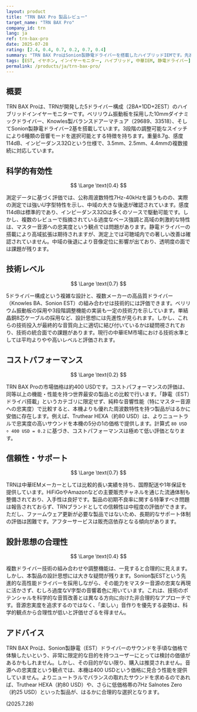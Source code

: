 ```yaml
---
layout: product
title: "TRN BAX Pro 製品レビュー"
target_name: "TRN BAX Pro"
company_id: trn
lang: ja
ref: trn-bax-pro
date: 2025-07-28
rating: [2.4, 0.4, 0.7, 0.2, 0.7, 0.4]
summary: "TRN BAX ProはSonion製静電ドライバーを搭載したハイブリッドIEMです。先進技術を採用しているものの、音源忠実度よりV字型のサウンドを優先したチューニングとなっており、測定性能に基づけばコストパフォーマンスは限定的です。"
tags: [EST, イヤホン, インイヤーモニター, ハイブリッド, 中華IEM, 静電ドライバー]
permalink: /products/ja/trn-bax-pro/
---
```

## 概要

TRN BAX Proは、TRNが開発した5ドライバー構成（2BA+1DD+2EST）のハイブリッドインイヤーモニターです。ベリリウム振動板を採用した10mmダイナミックドライバー、Knowles製バランスドアーマチュア（29689、33518）、そしてSonion製静電ドライバー2基を搭載しています。3段階の調整可能なスイッチにより6種類の音響モードを選択可能とする特徴を持ちます。重量8.7g、感度114dB、インピーダンス32Ωという仕様で、3.5mm、2.5mm、4.4mmの複数接続に対応しています。

## 科学的有効性

$$ \Large \text{0.4} $$

測定データに基づく評価では、公称周波数特性7Hz-40kHzを謳うものの、実際の測定では強いU字型特性を示し、中域の大きな後退が確認されています。感度114dBは標準的であり、インピーダンス32Ωは多くのソースで駆動可能です。しかし、複数のレビューで指摘されている過度なベース強調と高域の刺激的な特性は、マスター音源への忠実度という観点では問題があります。静電ドライバーの搭載により高域拡張は期待されますが、測定上では可聴域内での著しい改善は確認されていません。中域の後退により音像定位に影響が出ており、透明度の面では課題が残ります。

## 技術レベル

$$ \Large \text{0.7} $$

5ドライバー構成という複雑な設計と、複数メーカーの高品質ドライバー（Knowles BA、Sonion EST）の組み合わせは技術的には評価できます。ベリリウム振動板の採用や3段階調整機能の実装も一定の技術力を示しています。単結晶銅8芯ケーブルの採用など、設計思想には先進性が見られます。しかし、これらの技術投入が最終的な音質向上に適切に結び付いているかは疑問視されており、技術の統合面での課題があります。現行の中華IEM市場における技術水準としては平均よりやや高いレベルと評価されます。

## コストパフォーマンス

$$ \Large \text{0.2} $$

TRN BAX Proの市場価格は約400 USDです。コストパフォーマンスの評価は、同等以上の機能・性能を持つ世界最安の製品との比較で行います。「静電（EST）ドライバ搭載」というカテゴリに限定せず、純粋な音響性能（特にマスター音源への忠実度）で比較すると、本機よりも優れた周波数特性を持つ製品がはるかに安価に存在します。例えば、Truthear HEXA（約80 USD）は、よりニュートラルで忠実度の高いサウンドを本機の5分の1の価格で提供します。計算式 `80 USD ÷ 400 USD = 0.2` に基づき、コストパフォーマンスは極めて低い評価となります。

## 信頼性・サポート

$$ \Large \text{0.7} $$

TRNは中華IEMメーカーとしては比較的長い実績を持ち、国際配送や1年保証を提供しています。HiFiGoやAmazonなどの主要販売チャネルを通じた流通体制も整備されており、入手性は良好です。製品の初期不良率に関する特筆すべき問題は報告されておらず、TRNブランドとしての信頼性は中程度の評価ができます。ただし、ファームウェア更新が必要な製品ではないため、長期的なサポート体制の評価は困難です。アフターサービスは販売店依存となる傾向があります。

## 設計思想の合理性

$$ \Large \text{0.4} $$

複数ドライバー技術の組み合わせや調整機能は、一見すると合理的に見えます。しかし、本製品の設計思想には大きな疑問が残ります。Sonion製ESTという先進的な高性能ドライバーを採用しながら、その能力をマスター音源の忠実な再現に活かさず、むしろ過度なV字型の音響着色に用いています。これは、技術のポテンシャルを科学的な音質改善とは異なる方向に向けた非合理的なアプローチです。音源忠実度を追求するのではなく、「楽しい」音作りを優先する姿勢は、科学的観点から合理性が低いと評価せざるを得ません。

## アドバイス

TRN BAX Proは、Sonion製静電（EST）ドライバーのサウンドを手頃な価格で体験したいという、非常に限定的な目的を持つユーザーにとっては検討の価値があるかもしれません。しかし、その目的がない限り、購入は推奨されません。音源への忠実度という観点では、本機は400 USDという価格に見合う性能を提供していません。よりニュートラルでバランスの取れたサウンドを求めるのであれば、Truthear HEXA（約80 USD）や、さらに低価格帯の7Hz Salnotes Zero（約25 USD）といった製品が、はるかに合理的な選択となります。

(2025.7.28)
